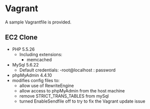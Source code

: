# Vagrant

A sample Vagrantfile is provided.

## EC2 Clone 
- PHP 5.5.26
  - Including extensions:
    - memcached
- MySql 5.6.22
  - Default credentials:
    -root@localhost : password
- phpMyAdmin 4.4.10
- modifies config files to:
  - allow use of RewriteEngine
  - allow access to phpMyAdmin from the host machine
  - remove STRICT_TRANS_TABLES from mySql
  - turned EnableSendfile off to try to fix the Vagrant update issue 

